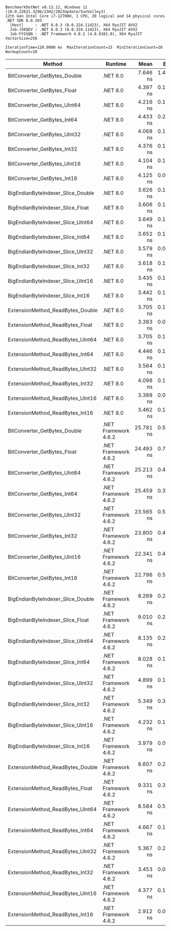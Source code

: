 ```

BenchmarkDotNet v0.13.12, Windows 11 (10.0.22631.3296/23H2/2023Update/SunValley3)
12th Gen Intel Core i7-12700H, 1 CPU, 20 logical and 14 physical cores
.NET SDK 8.0.103
  [Host]     : .NET 8.0.3 (8.0.324.11423), X64 RyuJIT AVX2
  Job-JSKQEV : .NET 8.0.3 (8.0.324.11423), X64 RyuJIT AVX2
  Job-FYSSQN : .NET Framework 4.8.1 (4.8.9181.0), X64 RyuJIT VectorSize=256

IterationTime=120.0000 ms  MaxIterationCount=15  MinIterationCount=10  
WarmupCount=10  

```

| Method                            | Runtime              |      Mean |     Error |    StdDev | Ratio | RatioSD |
|-----------------------------------|----------------------|----------:|----------:|----------:|------:|--------:|
| BitConverter_GetBytes_Double      | .NET 8.0             |  7.646 ns | 1.4473 ns | 1.2086 ns |  1.91 |    0.29 |
| BitConverter_GetBytes_Float       | .NET 8.0             |  4.397 ns | 0.1770 ns | 0.1656 ns |  1.05 |    0.04 |
| BitConverter_GetBytes_UInt64      | .NET 8.0             |  4.216 ns | 0.1662 ns | 0.1554 ns |  1.03 |    0.04 |
| BitConverter_GetBytes_Int64       | .NET 8.0             |  4.433 ns | 0.2028 ns | 0.1897 ns |  1.09 |    0.03 |
| BitConverter_GetBytes_UInt32      | .NET 8.0             |  4.068 ns | 0.1275 ns | 0.1130 ns |  0.99 |    0.03 |
| BitConverter_GetBytes_Int32       | .NET 8.0             |  4.376 ns | 0.1211 ns | 0.0801 ns |  1.06 |    0.02 |
| BitConverter_GetBytes_UInt16      | .NET 8.0             |  4.104 ns | 0.1179 ns | 0.1045 ns |  1.00 |    0.02 |
| BitConverter_GetBytes_Int16       | .NET 8.0             |  4.125 ns | 0.0849 ns | 0.0561 ns |  1.00 |    0.00 |
| BigEndianByteIndexer_Slice_Double | .NET 8.0             |  3.626 ns | 0.1099 ns | 0.0974 ns |  0.89 |    0.03 |
| BigEndianByteIndexer_Slice_Float  | .NET 8.0             |  3.606 ns | 0.1146 ns | 0.0758 ns |  0.87 |    0.02 |
| BigEndianByteIndexer_Slice_UInt64 | .NET 8.0             |  3.649 ns | 0.1120 ns | 0.1048 ns |  0.89 |    0.04 |
| BigEndianByteIndexer_Slice_Int64  | .NET 8.0             |  3.652 ns | 0.1101 ns | 0.0920 ns |  0.89 |    0.03 |
| BigEndianByteIndexer_Slice_UInt32 | .NET 8.0             |  3.579 ns | 0.0607 ns | 0.0318 ns |  0.87 |    0.02 |
| BigEndianByteIndexer_Slice_Int32  | .NET 8.0             |  3.618 ns | 0.1109 ns | 0.0866 ns |  0.88 |    0.03 |
| BigEndianByteIndexer_Slice_UInt16 | .NET 8.0             |  3.435 ns | 0.1078 ns | 0.1008 ns |  0.83 |    0.04 |
| BigEndianByteIndexer_Slice_Int16  | .NET 8.0             |  3.442 ns | 0.1153 ns | 0.1078 ns |  0.83 |    0.02 |
| ExtensionMethod_ReadBytes_Double  | .NET 8.0             |  3.705 ns | 0.1449 ns | 0.1355 ns |  0.91 |    0.03 |
| ExtensionMethod_ReadBytes_Float   | .NET 8.0             |  3.383 ns | 0.0869 ns | 0.0628 ns |  0.82 |    0.02 |
| ExtensionMethod_ReadBytes_UInt64  | .NET 8.0             |  3.705 ns | 0.1107 ns | 0.0924 ns |  0.90 |    0.03 |
| ExtensionMethod_ReadBytes_Int64   | .NET 8.0             |  4.446 ns | 0.1341 ns | 0.0970 ns |  1.08 |    0.03 |
| ExtensionMethod_ReadBytes_UInt32  | .NET 8.0             |  3.564 ns | 0.1166 ns | 0.1091 ns |  0.86 |    0.03 |
| ExtensionMethod_ReadBytes_Int32   | .NET 8.0             |  4.098 ns | 0.1424 ns | 0.1332 ns |  0.99 |    0.04 |
| ExtensionMethod_ReadBytes_UInt16  | .NET 8.0             |  3.388 ns | 0.0970 ns | 0.0577 ns |  0.82 |    0.02 |
| ExtensionMethod_ReadBytes_Int16   | .NET 8.0             |  3.462 ns | 0.1299 ns | 0.1151 ns |  0.84 |    0.03 |
| BitConverter_GetBytes_Double      | .NET Framework 4.6.2 | 25.781 ns | 0.5144 ns | 0.4296 ns |  6.23 |    0.13 |
| BitConverter_GetBytes_Float       | .NET Framework 4.6.2 | 24.493 ns | 0.7949 ns | 0.7435 ns |  5.97 |    0.18 |
| BitConverter_GetBytes_UInt64      | .NET Framework 4.6.2 | 25.213 ns | 0.4334 ns | 0.2579 ns |  6.11 |    0.08 |
| BitConverter_GetBytes_Int64       | .NET Framework 4.6.2 | 25.459 ns | 0.3594 ns | 0.1880 ns |  6.17 |    0.13 |
| BitConverter_GetBytes_UInt32      | .NET Framework 4.6.2 | 23.565 ns | 0.5133 ns | 0.3712 ns |  5.72 |    0.13 |
| BitConverter_GetBytes_Int32       | .NET Framework 4.6.2 | 23.800 ns | 0.4814 ns | 0.4503 ns |  5.78 |    0.13 |
| BitConverter_GetBytes_UInt16      | .NET Framework 4.6.2 | 22.341 ns | 0.4050 ns | 0.2679 ns |  5.42 |    0.08 |
| BitConverter_GetBytes_Int16       | .NET Framework 4.6.2 | 22.796 ns | 0.5360 ns | 0.4751 ns |  5.52 |    0.11 |
| BigEndianByteIndexer_Slice_Double | .NET Framework 4.6.2 |  8.269 ns | 0.2052 ns | 0.1714 ns |  1.99 |    0.04 |
| BigEndianByteIndexer_Slice_Float  | .NET Framework 4.6.2 |  9.010 ns | 0.2060 ns | 0.1608 ns |  2.18 |    0.07 |
| BigEndianByteIndexer_Slice_UInt64 | .NET Framework 4.6.2 |  8.135 ns | 0.2098 ns | 0.1962 ns |  1.98 |    0.06 |
| BigEndianByteIndexer_Slice_Int64  | .NET Framework 4.6.2 |  8.028 ns | 0.1961 ns | 0.1297 ns |  1.95 |    0.03 |
| BigEndianByteIndexer_Slice_UInt32 | .NET Framework 4.6.2 |  4.899 ns | 0.1219 ns | 0.0806 ns |  1.19 |    0.02 |
| BigEndianByteIndexer_Slice_Int32  | .NET Framework 4.6.2 |  5.349 ns | 0.3843 ns | 0.3595 ns |  1.28 |    0.11 |
| BigEndianByteIndexer_Slice_UInt16 | .NET Framework 4.6.2 |  4.232 ns | 0.1999 ns | 0.1870 ns |  1.03 |    0.03 |
| BigEndianByteIndexer_Slice_Int16  | .NET Framework 4.6.2 |  3.979 ns | 0.0917 ns | 0.0546 ns |  0.96 |    0.02 |
| ExtensionMethod_ReadBytes_Double  | .NET Framework 4.6.2 |  8.607 ns | 0.2829 ns | 0.2507 ns |  2.08 |    0.04 |
| ExtensionMethod_ReadBytes_Float   | .NET Framework 4.6.2 |  9.331 ns | 0.3913 ns | 0.3660 ns |  2.24 |    0.08 |
| ExtensionMethod_ReadBytes_UInt64  | .NET Framework 4.6.2 |  8.584 ns | 0.5473 ns | 0.5119 ns |  2.10 |    0.13 |
| ExtensionMethod_ReadBytes_Int64   | .NET Framework 4.6.2 |  4.667 ns | 0.1002 ns | 0.0597 ns |  1.13 |    0.02 |
| ExtensionMethod_ReadBytes_UInt32  | .NET Framework 4.6.2 |  5.367 ns | 0.2926 ns | 0.2737 ns |  1.31 |    0.07 |
| ExtensionMethod_ReadBytes_Int32   | .NET Framework 4.6.2 |  3.453 ns | 0.0991 ns | 0.0656 ns |  0.84 |    0.02 |
| ExtensionMethod_ReadBytes_UInt16  | .NET Framework 4.6.2 |  4.377 ns | 0.1193 ns | 0.0863 ns |  1.06 |    0.03 |
| ExtensionMethod_ReadBytes_Int16   | .NET Framework 4.6.2 |  2.912 ns | 0.0630 ns | 0.0416 ns |  0.71 |    0.01 |
